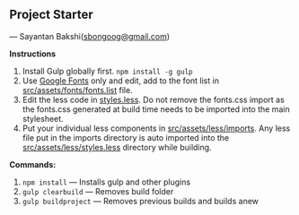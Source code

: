 ## Project Starter
&mdash; Sayantan Bakshi(sbongoog@gmail.com)

**Instructions**
1. Install Gulp globally first. `npm install -g gulp`
2. Use [Google Fonts](https://fonts.google.com/) only and edit, add to the font list in [src/assets/fonts/fonts.list](src/assets/fonts/fonts.list) file.
3. Edit the less code in [styles.less](src/assets/less/styles.less). Do not remove the fonts.css import as the fonts.css generated at build time needs to be imported into the main stylesheet.
4. Put your individual less components in [src/assets/less/imports](src/assets/less/imports). Any less file put in the imports directory is auto imported into the [src/assets/less/styles.less](src/assets/less/styles.less) directory while building.

**Commands:**
1. `npm install` &mdash; Installs gulp and other plugins
2. `gulp clearbuild` &mdash; Removes build folder
3. `gulp buildproject` &mdash; Removes previous builds and builds anew

